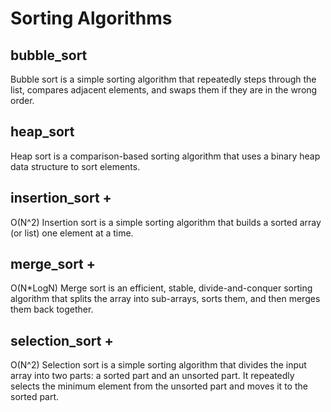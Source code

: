 # Sorting Algorithms

## bubble_sort
Bubble sort is a simple sorting algorithm that repeatedly steps through the list, compares adjacent elements, and swaps them if they are in the wrong order.

## heap_sort
Heap sort is a comparison-based sorting algorithm that uses a binary heap data structure to sort elements.

## insertion_sort +
O(N^2) Insertion sort is a simple sorting algorithm that builds a sorted array (or list) one element at a time.

## merge_sort +
O(N*LogN) Merge sort is an efficient, stable, divide-and-conquer sorting algorithm that splits the array into sub-arrays, sorts them, and then merges them back together.

## selection_sort +
O(N^2) Selection sort is a simple sorting algorithm that divides the input array into two parts: a sorted part and an unsorted part. It repeatedly selects the minimum element from the unsorted part and moves it to the sorted part.
